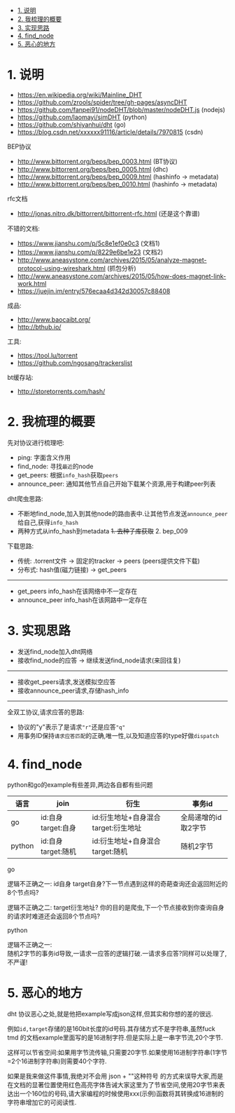 <!-- TOC -->

- [1. 说明](#1-说明)
- [2. 我梳理的概要](#2-我梳理的概要)
- [3. 实现思路](#3-实现思路)
- [4. find_node](#4-find_node)
- [5. 恶心的地方](#5-恶心的地方)

<!-- /TOC -->


<a id="markdown-1-说明" name="1-说明"></a>
# 1. 说明

* https://en.wikipedia.org/wiki/Mainline_DHT
* https://github.com/zrools/spider/tree/gh-pages/asyncDHT
* https://github.com/fanpei91/nodeDHT/blob/master/nodeDHT.js (nodejs)
* https://github.com/laomayi/simDHT (python)
* https://github.com/shiyanhui/dht (go)
* https://blog.csdn.net/xxxxxx91116/article/details/7970815 (csdn)

BEP协议
* http://www.bittorrent.org/beps/bep_0003.html (BT协议)
* http://www.bittorrent.org/beps/bep_0005.html (dhc)
* http://www.bittorrent.org/beps/bep_0009.html (hashinfo -> metadata)
* http://www.bittorrent.org/beps/bep_0010.html (hashinfo -> metadata)

rfc文档
* http://jonas.nitro.dk/bittorrent/bittorrent-rfc.html (还是这个靠谱)


不错的文档:
* https://www.jianshu.com/p/5c8e1ef0e0c3 (文档1)
* https://www.jianshu.com/p/8229e6be1e23 (文档2)
* http://www.aneasystone.com/archives/2015/05/analyze-magnet-protocol-using-wireshark.html (抓包分析)
* http://www.aneasystone.com/archives/2015/05/how-does-magnet-link-work.html
* https://juejin.im/entry/576ecaa4d342d30057c88408

成品:
* http://www.baocaibt.org/
* http://bthub.io/

工具:
* https://tool.lu/torrent
* https://github.com/ngosang/trackerslist 

bt缓存站:
* http://storetorrents.com/hash/



<a id="markdown-2-我梳理的概要" name="2-我梳理的概要"></a>
# 2. 我梳理的概要

先对协议进行梳理吧:

* ping: 字面含义作用
* find_node: 寻找`最近`的node
* get_peers: 根据`info_hash`获取`peers`  
* announce_peer: 通知其他节点自己开始下载某个资源,用于构建peer列表


dht爬虫思路:
* 不断地find_node,加入到其他node的路由表中.让其他节点发送`announce_peer`给自己,获得`info_hash`
* 两种方式从info_hash到metadata ~~1. 去种子库获取~~ 2. bep_009

下载思路:
* 传统: .torrent文件 -> 固定的tracker -> peers  (peers提供文件下载)
* 分布式: hash值(磁力链接) -> get_peers 

---

* get_peers info_hash在该网络中不一定存在
* announce_peer info_hash在该网路中一定存在


<a id="markdown-3-实现思路" name="3-实现思路"></a>
# 3. 实现思路

* 发送find_node加入dht网络
* 接收find_node的应答 -> 继续发送find_node请求(来回往复)

---
* 接收get_peers请求,发送模拟空应答
* 接收announce_peer请求,存储hash_info

---
全双工协议,请求应答的思路:  
* 协议的"y"表示了是请求`"r"`还是应答`"q"`
* 用事务ID保持`请求应答匹配`的正确,唯一性,以及知道应答的type好做`dispatch`

<a id="markdown-4-find_node" name="4-find_node"></a>
# 4. find_node

python和go的example有些差异,两边各自都有些问题

语言|join|衍生|事务id
-|-|-|-
go|id:自身 target:自身|id:衍生地址+自身混合 target:衍生地址|全局递增的id取2字节
python|id:自身 target:随机|id:衍生地址+自身混合 target:随机|随机2字节


go

逻辑不正确之一:
id自身 target自身?下一节点遇到这样的奇葩查询还会返回附近的8个节点吗?

逻辑不正确之二:
target衍生地址? 你的目的是爬虫,下一个节点接收到你查询自身的请求时难道还会返回8个节点吗?


python

逻辑不正确之一:  
随机2字节的事务id导致,一请求一应答的逻辑打破.一请求多应答?同样可以处理了,不严谨!



<a id="markdown-5-恶心的地方" name="5-恶心的地方"></a>
# 5. 恶心的地方

dht 协议恶心之处,就是他把example写成json这样,但其实和你想的差的很远.

例如`id,target`存储的是160bit长度的id号码.其存储方式不是字符串,虽然fuck tmd 的文档example里面写的是16进制字符.但是实际上是一串字节流,20个字节.

这样可以节省空间:如果用字节流传输,只需要20字节.如果使用16进制字符串(1字节=2个16进制字符串)则需要40个字符.

如果是我来做这件事情,我绝对不会用 json + ""这种符号 的方式来误导大家,而是在文档的显著位置使用红色高亮字体告诫大家这里为了节省空间,使用20字节来表达出一个160位的号码,请大家编程的时候使用xxx(示例)函数将其转换成16进制的字符串增加它的可阅读性.

